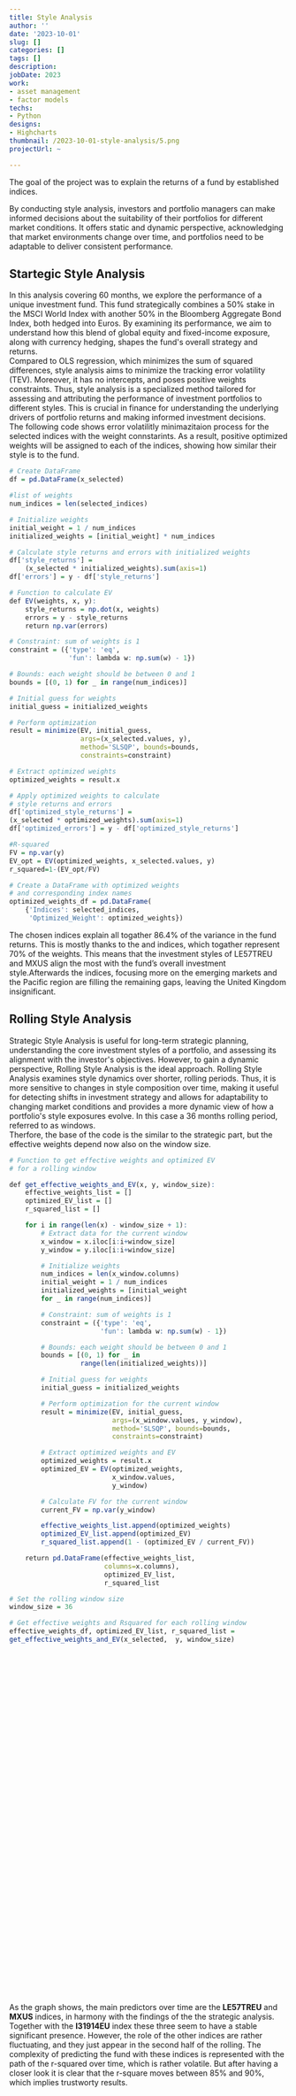 ```yaml
---
title: Style Analysis
author: ''
date: '2023-10-01'
slug: []
categories: []
tags: []
description: 
jobDate: 2023
work:
- asset management
- factor models
techs:
- Python
designs:
- Highcharts
thumbnail: /2023-10-01-style-analysis/5.png
projectUrl: ~

---
```


The goal of the project was to explain the returns of a fund by established indices.

By conducting  style analysis, investors and portfolio managers can make informed decisions about the suitability of their portfolios for different market conditions. It offers static and dynamic perspective, acknowledging that market environments change over time, and portfolios need to be adaptable to deliver consistent performance.



## Startegic Style Analysis


In this analysis covering 60 months, we explore the performance of a unique investment fund. This fund strategically combines a 50% stake in the MSCI World Index with another 50% in the Bloomberg Aggregate Bond Index, both hedged into Euros. By examining its performance, we aim to understand how this blend of global equity and fixed-income exposure, along with currency hedging, shapes the fund's overall strategy and returns.   
Compared to OLS regression, which minimizes the sum of squared differences, style analysis aims to minimize the tracking error volatility (TEV). Moreover, it has no intercepts, and poses positive weights constraints. Thus, style analysis is a specialized method tailored for assessing and attributing the performance of investment portfolios to different styles. This is crucial in finance for understanding the underlying drivers of portfolio returns and making informed investment decisions.   
The following code shows error volatilitly minimazitaion process for the selected indices with the weight connstarints. As a result, positive optimized weights will be assigned to each of the indices, showing how similar their style is to the fund.


```r
# Create DataFrame
df = pd.DataFrame(x_selected)

#list of weights
num_indices = len(selected_indices)

# Initialize weights
initial_weight = 1 / num_indices
initialized_weights = [initial_weight] * num_indices

# Calculate style returns and errors with initialized weights
df['style_returns'] = 
    (x_selected * initialized_weights).sum(axis=1)
df['errors'] = y - df['style_returns']

# Function to calculate EV
def EV(weights, x, y):
    style_returns = np.dot(x, weights)
    errors = y - style_returns
    return np.var(errors)

# Constraint: sum of weights is 1
constraint = ({'type': 'eq',
               'fun': lambda w: np.sum(w) - 1})

# Bounds: each weight should be between 0 and 1
bounds = [(0, 1) for _ in range(num_indices)]

# Initial guess for weights
initial_guess = initialized_weights

# Perform optimization
result = minimize(EV, initial_guess,
                  args=(x_selected.values, y), 
                  method='SLSQP', bounds=bounds,
                  constraints=constraint)

# Extract optimized weights
optimized_weights = result.x

# Apply optimized weights to calculate
# style returns and errors
df['optimized_style_returns'] =
(x_selected * optimized_weights).sum(axis=1)
df['optimized_errors'] = y - df['optimized_style_returns']

#R-squared
FV = np.var(y)
EV_opt = EV(optimized_weights, x_selected.values, y)
r_squared=1-(EV_opt/FV)

# Create a DataFrame with optimized weights
# and corresponding index names
optimized_weights_df = pd.DataFrame(
    {'Indices': selected_indices,
     'Optimized_Weight': optimized_weights})

```


<script src="https://code.highcharts.com/highcharts.js"></script>
<script src="https://code.highcharts.com/modules/exporting.js"></script>
<script src="https://code.highcharts.com/modules/export-data.js"></script>
<script src="https://code.highcharts.com/modules/accessibility.js"></script>

<figure class="highcharts-figure">
    <div id="container"></div>
    <p class="highcharts-description">
    </p>
</figure>

<style>
.highcharts-figure,
.highcharts-data-table table {
    min-width: 320px;
    max-width: 800px;
    margin: 1em auto;
}

.highcharts-data-table table {
    font-family: Verdana, sans-serif;
    border-collapse: collapse;
    border: 1px solid #ebebeb;
    margin: 10px auto;
    text-align: center;
    width: 100%;
    max-width: 500px;
}

.highcharts-data-table caption {
    padding: 1em 0;
    font-size: 1.2em;
    color: #555;
}

.highcharts-data-table th {
    font-weight: 600;
    padding: 0.5em;
}

.highcharts-data-table td,
.highcharts-data-table th,
.highcharts-data-table caption {
    padding: 0.5em;
}

.highcharts-data-table thead tr,
.highcharts-data-table tr:nth-child(even) {
    background: #f8f8f8;
}

.highcharts-data-table tr:hover {
    background: #f1f7ff;
}

</style>

<script>
(function (H) {
    H.seriesTypes.pie.prototype.animate = function (init) {
        const series = this,
            chart = series.chart,
            points = series.points,
            {
                animation
            } = series.options,
            {
                startAngleRad
            } = series;

        function fanAnimate(point, startAngleRad) {
            const graphic = point.graphic,
                args = point.shapeArgs;

            if (graphic && args) {

                graphic
                    // Set inital animation values
                    .attr({
                        start: startAngleRad,
                        end: startAngleRad,
                        opacity: 1
                    })
                    // Animate to the final position
                    .animate({
                        start: args.start,
                        end: args.end
                    }, {
                        duration: animation.duration / points.length
                    }, function () {
                        // On complete, start animating the next point
                        if (points[point.index + 1]) {
                            fanAnimate(points[point.index + 1], args.end);
                        }
                        // On the last point, fade in the data labels, then
                        // apply the inner size
                        if (point.index === series.points.length - 1) {
                            series.dataLabelsGroup.animate({
                                opacity: 1
                            },
                            void 0,
                            function () {
                                points.forEach(point => {
                                    point.opacity = 1;
                                });
                                series.update({
                                    enableMouseTracking: true
                                }, false);
                                chart.update({
                                    plotOptions: {
                                        pie: {
                                            innerSize: '40%',
                                            borderRadius: 8
                                        }
                                    }
                                });
                            });
                        }
                    });
            }
        }

        if (init) {
            // Hide points on init
            points.forEach(point => {
                point.opacity = 0;
            });
        } else {
            fanAnimate(points[0], startAngleRad);
        }
    };
}(Highcharts));

Highcharts.chart('container', {
    chart: {
        type: 'pie'
    },
    title: {
        text: 'Overview of Optimized Weights',
        align: 'left'
    },
    subtitle: {
        text: 'R²: 0.8641',
        align: 'left'
    },
    tooltip: {
        pointFormat: '<b>{point.percentage:.1f}%</b>'
    },
    accessibility: {
        point: {
            valueSuffix: '%'
        }
    },
    plotOptions: {
        pie: {
            allowPointSelect: true,
            borderWidth: 2,
            cursor: 'pointer',
            dataLabels: {
                enabled: true,
                format: '<b>{point.name}</b>',
                distance: 20
            }
        }
    },
    colors: ['#003f5c', '#444e86', '#955196', '#dd5182', '#ff6e54', '#ffa600'],

    series: [{
        // Disable mouse tracking on load, enable after custom animation
        enableMouseTracking: false,
        animation: {
            duration: 2000
        },
        colorByPoint: true,
        data: [
            { name: 'LE57TREU Index', y: 3.573870e-01 },
            { name: 'MXUS Index', y: 3.431106e-01 },
            { name: 'MXEUG Index', y: 8.546427e-02 },
            { name: 'I00163EU Index', y: 8.541785e-02 },
            { name: 'I31914EU Index', y: 8.339464e-02 },
            { name: 'MSERP Index', y: 4.263598e-02 },
            // Group small values together
            { name: 'Other', y: 0, color: 'gray', dataLabels: { enabled: false } }
        ]
    }]
});

</script>





The chosen indices explain all togather 86.4% of the variance in the fund returns. This is mostly thanks to the and indices, which togather represent 70% of the weights. This means that the investment styles of LE57TREU and MXUS align the most with the fund’s overall investment style.Afterwards the indices, focusing more on the emerging markets and the Pacific region are filling the remaining gaps, leaving the United Kingdom insignificant.



## Rolling Style Analysis

Strategic Style Analysis is useful for long-term strategic planning, understanding the core investment styles of a portfolio, and assessing its alignment with the investor's objectives. However, to  gain a dynamic perspective, Rolling Style Analysis is the ideal approach. Rolling Style Analysis examines style dynamics over shorter, rolling periods. Thus, it is more sensitive to changes in style composition over time, making it useful for detecting shifts in investment strategy and allows for adaptability to changing market conditions and provides a more dynamic view of how a portfolio's style exposures evolve. In this case a 36 months rolling period, referred to as windows.   
Therfore, the base of the code is the similar to the strategic part, but the effective weights depend now also on the window size.


```r
# Function to get effective weights and optimized EV
# for a rolling window

def get_effective_weights_and_EV(x, y, window_size):
    effective_weights_list = []
    optimized_EV_list = []
    r_squared_list = []

    for i in range(len(x) - window_size + 1):
        # Extract data for the current window
        x_window = x.iloc[i:i+window_size]
        y_window = y.iloc[i:i+window_size]

        # Initialize weights
        num_indices = len(x_window.columns)
        initial_weight = 1 / num_indices
        initialized_weights = [initial_weight 
        for _ in range(num_indices)]

        # Constraint: sum of weights is 1
        constraint = ({'type': 'eq',
                       'fun': lambda w: np.sum(w) - 1})

        # Bounds: each weight should be between 0 and 1
        bounds = [(0, 1) for _ in   
                  range(len(initialized_weights))]

        # Initial guess for weights
        initial_guess = initialized_weights

        # Perform optimization for the current window
        result = minimize(EV, initial_guess,
                          args=(x_window.values, y_window),
                          method='SLSQP', bounds=bounds,
                          constraints=constraint)

        # Extract optimized weights and EV
        optimized_weights = result.x
        optimized_EV = EV(optimized_weights,
                          x_window.values,
                          y_window)

        # Calculate FV for the current window
        current_FV = np.var(y_window)

        effective_weights_list.append(optimized_weights)
        optimized_EV_list.append(optimized_EV)
        r_squared_list.append(1 - (optimized_EV / current_FV))

    return pd.DataFrame(effective_weights_list,
                        columns=x.columns),
                        optimized_EV_list, 
                        r_squared_list

# Set the rolling window size
window_size = 36

# Get effective weights and Rsquared for each rolling window
effective_weights_df, optimized_EV_list, r_squared_list = 
get_effective_weights_and_EV(x_selected,  y, window_size)

```



<script src="https://code.highcharts.com/highcharts.js"></script>
<script src="https://code.highcharts.com/modules/series-label.js"></script>
<script src="https://code.highcharts.com/modules/exporting.js"></script>
<script src="https://code.highcharts.com/modules/export-data.js"></script>
<script src="https://code.highcharts.com/modules/accessibility.js"></script>
<figure class="highcharts-figure">
<div id="container2"></div>
<p class="highcharts-description">

</p>
</figure>

<style>
.highcharts-figure,
.highcharts-data-table table {
    min-width: 310px;
    max-width: 800px;
    margin: 1em auto;
}

#container2 {
    height: 620px;
}

.highcharts-data-table table {
    font-family: Verdana, sans-serif;
    border-collapse: collapse;
    border: 1px solid #ebebeb;
    margin: 10px auto;
    text-align: center;
    width: 100%;
    max-width: 500px;
}

.highcharts-data-table caption {
    padding: 1em 0;
    font-size: 1.2em;
    color: #555;
}

.highcharts-data-table th {
    font-weight: 600;
    padding: 0.5em;
}

.highcharts-data-table td,
.highcharts-data-table th,
.highcharts-data-table caption {
    padding: 0.5em;
}

.highcharts-data-table thead tr,
.highcharts-data-table tr:nth-child(even) {
    background: #f8f8f8;
}

.highcharts-data-table tr:hover {
    background: #f1f7ff;
}

</style>

<script>
Highcharts.chart('container2', {
    chart: {
        type: 'area'
    },
    title: {
        useHTML: true,
        text: 'Overview of Optimized Weights',
        align: 'left'
    },
    subtitle: {
        text: '36 months rolling',
        align: 'left'
    },
    accessibility: {
        point: {
            valueDescriptionFormat: '{index}. {point.category}, {point.y:,.1f} billions, {point.percentage:.1f}%.'
        }
    },
    yAxis: [{
        labels: {
            format: '{value}%'
        },
        title: {
            enabled: false
        }
    }, {
        title: {
            text: '',
            style: {
                color: Highcharts.getOptions().colors[10] // Use a color from the default Highcharts color palette
            }
        },
        labels: {
            format: '{value}',
            style: {
                color: Highcharts.getOptions().colors[10] // Use a color from the default Highcharts color palette
            }
        },
        opposite: true,
        max: 1 // Set the maximum value of the second y-axis to 1 (corresponding to 100%)
    }],
    xAxis: {
        title: {
            text: 'Rolling Time' // X-axis title
        }
    },
    tooltip: {
        pointFormat: '<span style="color:{series.color}">{series.name}</span>: <b>{point.percentage:.1f}%</b>',
        split: true
    },
    plotOptions: {
        series: {
            pointStart: 1
        },
        area: {
            stacking: 'percent',
            marker: {
                enabled: false
            }
        }
    },
    colors: ['#380d61', '#511761', '#692161', '#993461', '#ab4563', '#bd5665', '#e17869', '#e9854f', '#f09135', '#ffaa00'],
    series: [{
        name: 'I00039EU',
        data: [1.77E-15, 2.32E-16, 5.38E-16, 7.49E-16, 0, 0, 0, 2.00E-16, 1.33E-15, 7.87E-16, 1.83E-15, 0, 6.72E-16, 1.29E-15, 0, 0, 0, 0, 0.034172723, 1.82E-18, 0.069569816, 0.045446342, 0, 5.04E-17, 5.33E-17
        ]
    }, {
        name: 'I31914EU',
        data: [0.043948923, 0.062600767, 0.06362058, 0.060840249, 0.033425113, 0.032352527, 0.058543177, 0.119091657, 0.126086679, 0.111974503, 0.119378594, 0.142524944, 0.105384355, 0.063274999, 0.095164286, 0.067567655, 0.075873674, 0.053732213, 0.046888772, 0.100829182, 0.081760326, 0.066457538, 0.119523965, 0.116107717, 0.085656448
        ]
    }, {
        name: 'I00001EU',
        data: [0, 2.51E-16, 0, 0, 0, 2.04E-16, 1.47E-16, 4.20E-16, 0, 0, 4.12E-16, 2.29E-16, 0, 0.071707974, 0.043670979, 4.02E-16, 4.08E-16, 2.37E-16, 1.65E-16, 2.63E-17, 0, 0, 0, 0, 0.032207647]
    }, {
        name: 'LE57TREU ',
        data: [0.510126, 0.501998106, 0.50218981, 0.507361985, 0.527004492, 0.528485797, 0.493105655, 0.43147598, 0.423418803, 0.434391229, 0.435455281, 0.41097431, 0.435964121, 0.406841111, 0.4012063, 0.35726057, 0.3517178, 0.359271357, 0.230640351, 0.35388699, 0.360182524, 0.308352512, 0.143997871, 0.132223973, 0.145910483]
    }, {
        name: 'I00163EU',
        data: [0, 0, 0, 0, 0, 2.70E-17, 1.06E-16, 6.06E-17, 2.70E-17, 1.31E-16, 0, 0, 3.47E-17, 0, 0.005526771, 0.125237857, 0.121202582, 0.157556217, 0.182998326, 0.062269402, 0.033818907, 0.120142823, 0.197316676, 0.22533854, 0.22164787]
    }, {
        name: 'I04276EU',
        data: [1.19E-15, 9.47E-16, 2.12E-16, 0, 0, 0, 0, 7.42E-16, 1.15E-15, 0, 6.57E-16, 0, 2.35E-16, 1.16E-15, 0, 6.32E-16, 2.72E-16, 0, 4.28E-17, 0, 4.94E-17, 0, 2.68E-17, 2.63E-17, 2.49E-18]
    }, {
        name: 'MXEUG',
        data: [2.71E-16, 0, 0, 0, 0.005032791, 5.96E-17, 0, 0.024407775, 0.022899001, 0.025907952, 0.03858976, 0.036827842, 0.007342419, 0, 8.96E-17, 0.018129715, 0.01978641, 0.018160217, 0.061595409, 0.090864926, 0.127003133, 0.144534996, 0.164458325, 0.176447843, 0.199688236]
    }, {
        name: 'MXUS',
        data: [0.433047948, 0.421385511, 0.426593458, 0.410116495, 0.433474028, 0.423993409, 0.436554543, 0.422614026, 0.427595517, 0.427726316, 0.406576365, 0.409580547, 0.411563156, 0.37968855, 0.399845247, 0.372426543, 0.371766616, 0.371514466, 0.371736358, 0.31980228, 0.280621215, 0.282715715, 0.263296567, 0.255977502, 0.254298568]
    }, {
        name: 'MSERP',
        data: [0.004717653, 0, 5.43E-17, 0, 0.001063577, 0.015168267, 0.011796625, 0.002410562, 0, 0, 0, 9.24E-05, 0.039745949, 0.078487365, 0.054586417, 0.05937766, 0.059652918, 0.039765531, 0.071968061, 0.072347221, 0.04704408, 0.032350073, 0.100884458, 0.071332273, 0.060590749]
    }, {
        name: 'MXGB',
        data: [0.008159452, 0.014015616, 0.007596152, 0.021681271, 4.08E-17, 4.05E-16, 3.90E-16, 0, 0, 0, 0, 4.41E-17, 0, 0, 0, 0, 0, 0, 0, 0, 1.21E-17, 3.63E-18, 0.010522138, 0.022572151, 0]
    }]
});
    

</script>







<figure class="highcharts-figure">
<div id="r2Container"></div>
<p class="highcharts-description">

</p>
</figure>

<script>

Highcharts.chart('r2Container', {
    chart: {
        type: 'line'
    },
    title: {
        text: 'R² Values Over Time',
        align: 'left'
    },
    xAxis: {
        title: {
            text: 'Rolling Time'
        }
    },
    yAxis: {
        title: {
            text: 'R²'
        },
        labels: {
            format: '{value}' // D
        }
    },
    tooltip: {
        pointFormat: '<span style="color:{series.color}">{series.name}</span>: <b>{point.y:.4f}</b><br/>'
    },
    series: [{
        name: 'R²',
        color: '#380d61',
        data: [0.887637054213982, 0.8877011544478849, 0.8893914869239011, 
               0.8713920795217971, 0.8665540946770064, 0.8679043900554069, 
               0.8692618080938903, 0.8636292674059939, 0.8537008922721883, 
               0.8651509826300484, 0.8766494608118417, 0.8765565849152005, 
               0.8855102098710597, 0.8736283372886974, 0.8704095128028273,
               0.8703170437866761, 0.8722239322596772, 0.8685778868775915,
               0.8977930477888213, 0.8729195475342553, 0.8679203330957813, 
               0.860990109592243, 0.8860318848282231, 0.889069449817989, 
               0.8815811147382123]
    }]
});


</script>



As the graph shows, the main predictors over time are the **LE57TREU** and **MXUS** indices, in harmony with the findings of the the strategic analysis. Together with the **I31914EU** index these three seem to have a stable significant presence. However, the role of the other indices are rather fluctuating, and they just appear in the second half of the rolling. The complexity of predicting the fund with these indices is represented with the path of the r-squared over time, which is rather volatile. But after having a closer look it is clear that the r-square moves between 85% and 90%, which implies trustworty results.




